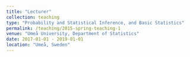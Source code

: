```yaml
---
title: "Lecturer"
collection: teaching
type: "Probability and Statistical Inference, and Basic Statistics"
permalink: /teaching/2015-spring-teaching-1
venue: "Umeå University, Department of Statistics"
date: 2017-01-01 - 2019-01-01
location: "Umeå, Sweden"
---
```

